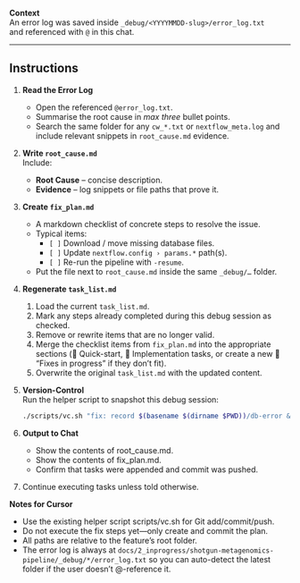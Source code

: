 **Context**  
An error log was saved inside `_debug/<YYYYMMDD-slug>/error_log.txt`  
and referenced with `@` in this chat.

---

## Instructions

1. **Read the Error Log**  
   - Open the referenced `@error_log.txt`.  
   - Summarise the root cause in *max three* bullet points.
   - Search the same folder for any `cw_*.txt` or `nextflow_meta.log` and include relevant snippets in `root_cause.md` evidence.

2. **Write `root_cause.md`**  
   Include:  
   - **Root Cause** – concise description.  
   - **Evidence** – log snippets or file paths that prove it.

3. **Create `fix_plan.md`**  
   - A markdown checklist of concrete steps to resolve the issue.  
   - Typical items:  
     - `[ ]` Download / move missing database files.  
     - `[ ]` Update `nextflow.config › params.*` path(s).  
     - `[ ]` Re-run the pipeline with `-resume`.  
   - Put the file next to `root_cause.md` inside the same `_debug/…` folder.

4. **Regenerate `task_list.md`**
   1. Load the current `task_list.md`.
   2. Mark any steps already completed during this debug session as checked.
   3. Remove or rewrite items that are no longer valid.
   4. Merge the checklist items from `fix_plan.md`
      into the appropriate sections (🚀 Quick-start, 🔨 Implementation tasks,
      or create a new 🔧 “Fixes in progress” if they don’t fit).
   5. Overwrite the original `task_list.md` with the updated content.

5. **Version-Control**  
   Run the helper script to snapshot this debug session:  
   ```bash
   ./scripts/vc.sh "fix: record $(basename $(dirname $PWD))/db-error & create fix plan"

6. **Output to Chat**
   - Show the contents of root_cause.md.
   - Show the contents of fix_plan.md.
   - Confirm that tasks were appended and commit was pushed.
   
7. Continue executing tasks unless told otherwise.

<!-- 7. **Stop**
   - Wait for the user to approve or edit fix_plan.md before executing any steps. -->

**Notes for Cursor**
   - Use the existing helper script scripts/vc.sh for Git add/commit/push.
   - Do not execute the fix steps yet—only create and commit the plan.
   - All paths are relative to the feature’s root folder.
   - The error log is always at `docs/2_inprogress/shotgun-metagenomics-pipeline/_debug/*/error_log.txt` so you can auto-detect the latest folder if the user doesn’t @-reference it.